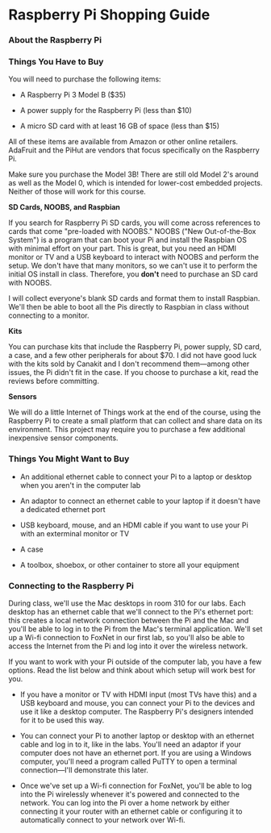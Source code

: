 # Raspberry Pi Shopping Guide

### About the Raspberry Pi


### Things You Have to Buy

You will need to purchase the following items:

  - A Raspberry Pi 3 Model B ($35)
  
  - A power supply for the Raspberry Pi (less than $10)
  
  -  A micro SD card with at least 16 GB of space (less than $15)

All of these items are available from Amazon or other online retailers. AdaFruit and the PiHut are vendors that focus specifically on the Raspberry Pi.

Make sure you purchase the Model 3B! There are still old Model 2's around as well as the Model 0, which is intended for lower-cost embedded projects. Neither of those will work for this course.

**SD Cards, NOOBS, and Raspbian**

If you search for Raspberry Pi SD cards, you will come across references to cards that come "pre-loaded with NOOBS." NOOBS ("New Out-of-the-Box System") is a program that can boot your Pi and install the Raspbian OS with minimal effort on your part. This is great, but you need an HDMI monitor or TV and a USB keyboard to interact with NOOBS and perform the setup. We don't have that many monitors, so we can't use it to perform the initial OS install in class. Therefore, you **don't** need to purchase an SD card with NOOBS.

I will collect everyone's blank SD cards and format them to install Raspbian. We'll then be able to boot all the Pis directly to Raspbian in class without connecting to a monitor.

**Kits**

You can purchase kits that include the Raspberry Pi, power supply, SD card, a case, and a few other peripherals for about $70. I did not have good luck with the kits sold by Canakit and I don't recommend them&mdash;among other issues, the Pi didn't fit in the case. If you choose to purchase a kit, read the reviews before committing.

**Sensors**

We will do a little Internet of Things work at the end of the course, using the Raspberry Pi to create a small platform that can collect and share data on its environment. This project may require you to purchase a few additional inexpensive sensor components.

### Things You Might Want to Buy

  - An additional ethernet cable to connect your Pi to a laptop or desktop when you aren't in the computer lab
  
  - An adaptor to connect an ethernet cable to your laptop if it doesn't have a dedicated ethernet port
  
  - USB keyboard, mouse, and an HDMI cable if you want to use your Pi with an exterminal monitor or TV
  
  - A case
  
  - A toolbox, shoebox, or other container to store all your equipment

### Connecting to the Raspberry Pi

During class, we'll use the Mac desktops in room 310 for our labs. Each desktop has an ethernet cable that we'll connect to the Pi's ethernet port: this creates a local network connection between the Pi and the Mac and you'll be able to log in to the Pi from the Mac's terminal application. We'll set up a Wi-fi connection to FoxNet in our first lab, so you'll also be able to access the Internet from the Pi and log into it over the wireless network.

If you want to work with your Pi outside of the computer lab, you have a few options. Read the list below and think about which setup will work best for you.

  - If you have a monitor or TV with HDMI input (most TVs have this) and a USB keyboard and mouse, you can connect your Pi to the devices and use it like a desktop computer. The Raspberry Pi's designers intended for it to be used this way.
  
  - You can connect your Pi to another laptop or desktop with an ethernet cable and log in to it, like in the labs. You'll need an adaptor if your computer does not have an ethernet port. If you are using a Windows computer, you'll need a program called PuTTY to open a terminal connection&mdash;I'll demonstrate this later.
  
  - Once we've set up a Wi-fi connection for FoxNet, you'll be able to log into the Pi wirelessly whenever it's powered and connected to the network. You can log into the Pi over a home network by either connecting it your router with an ethernet cable or configuring it to automatically connect to your network over Wi-fi. 


